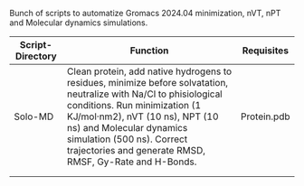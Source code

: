 Bunch of scripts to automatize Gromacs 2024.04 minimization, nVT, nPT and Molecular dynamics simulations.

| Script-Directory | Function | Requisites | 
|---|---|---|
| Solo-MD | Clean protein, add native hydrogens to residues, minimize before solvatation, neutralize with Na/Cl to phisiological conditions. Run minimization (1 KJ/mol·nm2), nVT (10 ns), NPT (10 ns) and Molecular dynamics simulation (500 ns). Correct trajectories and generate RMSD, RMSF, Gy-Rate and H-Bonds. | Protein.pdb |
|   |   |   |
|   |   |   |
